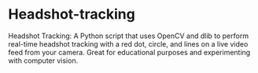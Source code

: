 # Headshot-tracking
Headshot Tracking: A Python script that uses OpenCV and dlib to perform real-time headshot tracking with a red dot, circle, and lines on a live video feed from your camera. Great for educational purposes and experimenting with computer vision.
